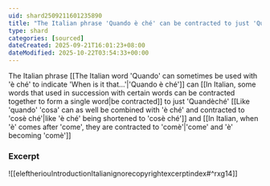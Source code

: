 ```yaml
---
uid: shard2509211601235890
title: "The Italian phrase 'Quando è ché' can be contracted to just 'Quandèché'"
type: shard
categories: [sourced]
dateCreated: 2025-09-21T16:01:23+08:00
dateModified: 2025-10-22T03:54:33+00:00
---
```

The Italian phrase [[The Italian word 'Quando' can sometimes be used with 'è ché' to indicate 'When is it that...'|'Quando è ché']] can [[In Italian, some words that used in succession with certain words can be contracted together to form a single word|be contracted]] to just 'Quandèché' [[Like 'quando' 'cosa' can as well be combined with 'è ché' and contracted to 'cosè ché'|like 'è ché' being shortened to 'cosè ché']] and [[In Italian, when 'è' comes after 'come', they are contracted to 'comè'|'come' and 'è' becoming 'comè']]

### Excerpt
![[eleftheriouIntroductionItalianignorecopyrightexcerptindex#^rxg14]]